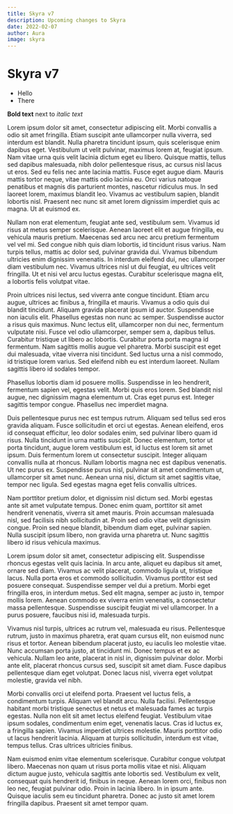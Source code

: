 ```yaml
---
title: Skyra v7
description: Upcoming changes to Skyra
date: 2022-02-07
author: Aura
image: skyra
---
```


# Skyra v7

-   Hello
-   There

**Bold text** next to _italic text_

Lorem ipsum dolor sit amet, consectetur adipiscing elit. Morbi convallis a odio sit amet fringilla. Etiam suscipit ante ullamcorper nulla viverra, sed interdum est blandit. Nulla pharetra tincidunt ipsum, quis scelerisque enim dapibus eget. Vestibulum ut velit pulvinar, maximus lorem at, feugiat ipsum. Nam vitae urna quis velit lacinia dictum eget eu libero. Quisque mattis, tellus sed dapibus malesuada, nibh dolor pellentesque risus, ac cursus nisl lacus ut eros. Sed eu felis nec ante lacinia mattis. Fusce eget augue diam. Mauris mattis tortor neque, vitae mattis odio lacinia eu. Orci varius natoque penatibus et magnis dis parturient montes, nascetur ridiculus mus. In sed laoreet lorem, maximus blandit leo. Vivamus ac vestibulum sapien, blandit lobortis nisl. Praesent nec nunc sit amet lorem dignissim imperdiet quis ac magna. Ut at euismod ex.

Nullam non erat elementum, feugiat ante sed, vestibulum sem. Vivamus id risus at metus semper scelerisque. Aenean laoreet elit et augue fringilla, eu vehicula mauris pretium. Maecenas sed arcu nec arcu pretium fermentum vel vel mi. Sed congue nibh quis diam lobortis, id tincidunt risus varius. Nam turpis tellus, mattis ac dolor sed, pulvinar gravida dui. Vivamus bibendum ultricies enim dignissim venenatis. In interdum eleifend dui, nec ullamcorper diam vestibulum nec. Vivamus ultrices nisl ut dui feugiat, eu ultrices velit fringilla. Ut et nisi vel arcu luctus egestas. Curabitur scelerisque magna elit, a lobortis felis volutpat vitae.

Proin ultrices nisi lectus, sed viverra ante congue tincidunt. Etiam arcu augue, ultrices ac finibus a, fringilla et mauris. Vivamus a odio quis dui blandit tincidunt. Aliquam gravida placerat ipsum id auctor. Suspendisse non iaculis elit. Phasellus egestas non nunc ac semper. Suspendisse auctor a risus quis maximus. Nunc lectus elit, ullamcorper non dui nec, fermentum vulputate nisi. Fusce vel odio ullamcorper, semper sem a, dapibus tellus. Curabitur tristique ut libero ac lobortis. Curabitur porta porta magna id fermentum. Nam sagittis mollis augue vel pharetra. Morbi suscipit est eget dui malesuada, vitae viverra nisi tincidunt. Sed luctus urna a nisl commodo, id tristique lorem varius. Sed eleifend nibh eu est interdum laoreet. Nullam sagittis libero id sodales tempor.

Phasellus lobortis diam id posuere mollis. Suspendisse in leo hendrerit, fermentum sapien vel, egestas velit. Morbi quis eros lorem. Sed blandit nisl augue, nec dignissim magna elementum ut. Cras eget purus est. Integer sagittis tempor congue. Phasellus nec imperdiet magna.

Duis pellentesque purus nec est tempus rutrum. Aliquam sed tellus sed eros gravida aliquam. Fusce sollicitudin et orci ut egestas. Aenean eleifend, eros id consequat efficitur, leo dolor sodales enim, sed pulvinar libero quam id risus. Nulla tincidunt in urna mattis suscipit. Donec elementum, tortor ut porta tincidunt, augue lorem vestibulum est, id luctus est lorem sit amet ipsum. Duis fermentum lorem ut consectetur suscipit. Integer aliquam convallis nulla at rhoncus. Nullam lobortis magna nec est dapibus venenatis. Ut nec purus ex. Suspendisse purus nisl, pulvinar sit amet condimentum ut, ullamcorper sit amet nunc. Aenean urna nisi, dictum sit amet sagittis vitae, tempor nec ligula. Sed egestas magna eget felis convallis ultrices.

Nam porttitor pretium dolor, et dignissim nisl dictum sed. Morbi egestas ante sit amet vulputate tempus. Donec enim quam, porttitor sit amet hendrerit venenatis, viverra sit amet mauris. Proin accumsan malesuada nisl, sed facilisis nibh sollicitudin at. Proin sed odio vitae velit dignissim congue. Proin sed neque blandit, bibendum diam eget, pulvinar sapien. Nulla suscipit ipsum libero, non gravida urna pharetra ut. Nunc sagittis libero id risus vehicula maximus.

Lorem ipsum dolor sit amet, consectetur adipiscing elit. Suspendisse rhoncus egestas velit quis lacinia. In arcu ante, aliquet eu dapibus sit amet, ornare sed diam. Vivamus ac velit placerat, commodo ligula ut, tristique lacus. Nulla porta eros et commodo sollicitudin. Vivamus porttitor est sed posuere consequat. Suspendisse semper vel dui a pretium. Morbi eget fringilla eros, in interdum metus. Sed elit magna, semper ac justo in, tempor mollis lorem. Aenean commodo ex viverra enim venenatis, a consectetur massa pellentesque. Suspendisse suscipit feugiat mi vel ullamcorper. In a purus posuere, faucibus nisi id, malesuada turpis.

Vivamus nisl turpis, ultrices ac rutrum vel, malesuada eu risus. Pellentesque rutrum, justo in maximus pharetra, erat quam cursus elit, non euismod nunc risus et tortor. Aenean bibendum placerat justo, eu iaculis leo molestie vitae. Nunc accumsan porta justo, at tincidunt mi. Donec tempus et ex ac vehicula. Nullam leo ante, placerat in nisl in, dignissim pulvinar dolor. Morbi ante elit, placerat rhoncus cursus sed, suscipit sit amet diam. Fusce dapibus pellentesque diam eget volutpat. Donec lacus nisl, viverra eget volutpat molestie, gravida vel nibh.

Morbi convallis orci ut eleifend porta. Praesent vel luctus felis, a condimentum turpis. Aliquam vel blandit arcu. Nulla facilisi. Pellentesque habitant morbi tristique senectus et netus et malesuada fames ac turpis egestas. Nulla non elit sit amet lectus eleifend feugiat. Vestibulum vitae ipsum sodales, condimentum enim eget, venenatis lacus. Cras id luctus ex, a fringilla sapien. Vivamus imperdiet ultrices molestie. Mauris porttitor odio ut lacus hendrerit lacinia. Aliquam at turpis sollicitudin, interdum est vitae, tempus tellus. Cras ultrices ultricies finibus.

Nam euismod enim vitae elementum scelerisque. Curabitur congue volutpat libero. Maecenas non quam ut risus porta mollis vitae et nisi. Aliquam dictum augue justo, vehicula sagittis ante lobortis sed. Vestibulum ex velit, consequat quis hendrerit id, finibus in neque. Aenean lorem orci, finibus non leo nec, feugiat pulvinar odio. Proin in lacinia libero. In in ipsum ante. Quisque iaculis sem eu tincidunt pharetra. Donec ac justo sit amet lorem fringilla dapibus. Praesent sit amet tempor quam.
